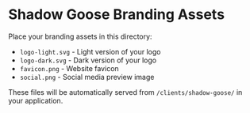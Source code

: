 # Shadow Goose Branding Assets

Place your branding assets in this directory:

- `logo-light.svg` - Light version of your logo
- `logo-dark.svg` - Dark version of your logo
- `favicon.png` - Website favicon
- `social.png` - Social media preview image

These files will be automatically served from `/clients/shadow-goose/` in your application.
